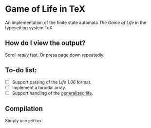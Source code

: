 # Game of Life in TeX
An implementation of the finite state automata *The Game of Life* in the typesetting system TeX.

## How do I view the output?
Scroll *really* fast. Or press page down repeatedly.

## To-do list:
- [ ] Support parsing of the *Life 1.06* format.
- [ ] Implement a toroidal array.
- [ ] Support handling of the [generalized life](https://en.wikipedia.org/wiki/Life-like_cellular_automaton#Notation_for_rules).

## Compilation
Simply use `pdftex`.
